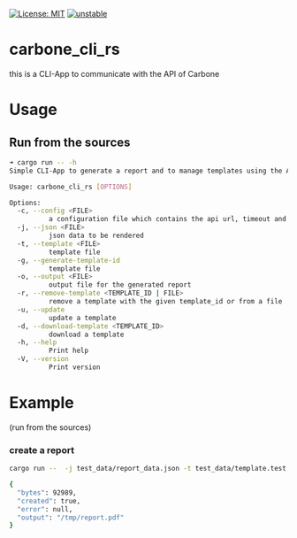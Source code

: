 [![License: MIT](https://img.shields.io/badge/License-MIT-yellow.svg)](https://opensource.org/licenses/MIT)
[![unstable](http://badges.github.io/stability-badges/dist/unstable.svg)](http://github.com/badges/stability-badges)

# carbone_cli_rs

this is a CLI-App to communicate with the API of Carbone

# Usage

## Run from the sources

```bash
➜ cargo run -- -h
Simple CLI-App to generate a report and to manage templates using the API of Carbone (http://carbone.io)

Usage: carbone_cli_rs [OPTIONS]

Options:
  -c, --config <FILE>
          a configuration file which contains the api url, timeout and api version
  -j, --json <FILE>
          json data to be rendered
  -t, --template <FILE>
          template file
  -g, --generate-template-id
          template file
  -o, --output <FILE>
          output file for the generated report
  -r, --remove-template <TEMPLATE_ID | FILE>
          remove a template with the given template_id or from a file
  -u, --update
          update a template
  -d, --download-template <TEMPLATE_ID>
          download a template
  -h, --help
          Print help
  -V, --version
          Print version
```

# Example

(run from the sources)

### create a report

```bash
cargo run --  -j test_data/report_data.json -t test_data/template.test.odt -o /tmp/report.pdf

{
  "bytes": 92989,
  "created": true,
  "error": null,
  "output": "/tmp/report.pdf"
}
```
